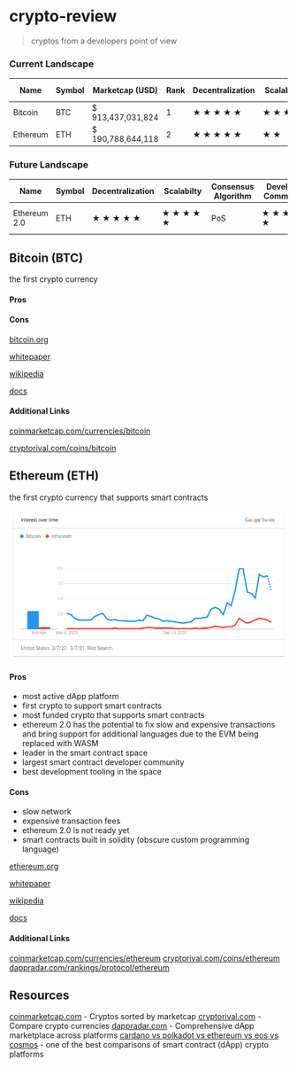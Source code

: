 # crypto-review

> cryptos from a developers point of view

### Current Landscape

| Name     | Symbol | Marketcap (USD)   | Rank | Decentralization | &nbsp;Scalabilty&nbsp; | Consensus Algorithm | Developer &nbsp;Community&nbsp; | Turing Complete | Smart Assets | Smart Contracts | dApps | Virtual Machine | Contract Language |
| -------- | ------ | ----------------- | ---- | ---------------- | ---------------------- | ------------------- | ------------------------------- | --------------- | ------------ | --------------- | ----- | --------------- | ----------------- |
| Bitcoin  | BTC    | $ 913,437,031,824 |    1 | ★ ★ ★ ★ ★        | ★ ★ ★ ★                | PoW                 | ★ ★ ★ ★ ★                       | No              | No           | No              | N/A   | N/A             | N/A               |
| Ethereum | ETH    | $ 190,788,644,118 |    2 | ★ ★ ★ ★ ★        | ★ ★                    | PoW                 | ★ ★ ★ ★ ★                       | Yes             | Yes          | Yes             | 2190  | EVM             | Solidity          |

### Future Landscape

| Name         | Symbol | Decentralization | &nbsp;Scalabilty&nbsp; | Consensus Algorithm | Developer &nbsp;Community&nbsp; | Turing Complete | Smart Assets | Smart Contracts | dApps | Virtual Machine | Contract Language          |
| ------------ | ------ | ---------------- | ---------------------- | ------------------- | ------------------------------- | --------------- | ------------ | --------------- | ----- | --------------- | -------------------------- |
| Ethereum 2.0 | ETH    | ★ ★ ★ ★ ★        | ★ ★ ★ ★ ★              | PoS                 | ★ ★ ★ ★ ★                       | Yes             | Yes          | Yes             | 0     | WASM            | Theoretically Any Language |

## Bitcoin (BTC)

the first crypto currency

#### Pros

#### Cons

[bitcoin.org](https://bitcoin.org)

[whitepaper](https://bitcoin.org/bitcoin.pdf)

[wikipedia](https://en.wikipedia.org/wiki/Bitcoin)

[docs](https://developer.bitcoin.org)

#### Additional Links

[coinmarketcap.com/currencies/bitcoin](https://coinmarketcap.com/currencies/bitcoin)

[cryptorival.com/coins/bitcoin](https://cryptorival.com/coins/bitcoin)

## Ethereum (ETH)

the first crypto currency that supports smart contracts

![](images/ethereum.png)

#### Pros

- most active dApp platform
- first crypto to support smart contracts
- most funded crypto that supports smart contracts
- ethereum 2.0 has the potential to fix slow and expensive transactions and bring support for additional languages due to the EVM being replaced with WASM
- leader in the smart contract space
- largest smart contract developer community
- best development tooling in the space

#### Cons

- slow network
- expensive transaction fees
- ethereum 2.0 is not ready yet
- smart contracts built in solidity (obscure custom programming language)

[ethereum.org](https://ethereum.org)

[whitepaper](https://ethereum.org/en/whitepaper)

[wikipedia](https://en.wikipedia.org/wiki/Ethereum)

[docs](https://ethereum.org/en/developers)

#### Additional Links

[coinmarketcap.com/currencies/ethereum](https://coinmarketcap.com/currencies/ethereum)
[cryptorival.com/coins/ethereum](https://cryptorival.com/coins/ethereum)
[dappradar.com/rankings/protocol/ethereum](https://dappradar.com/rankings/protocol/ethereum)

## Resources

[coinmarketcap.com](https://coinmarketcap.com) - Cryptos sorted by marketcap
[cryptorival.com](https://cryptorival.com) - Compare crypto currencies
[dappradar.com](https://dappradar.com) - Comprehensive dApp marketplace across platforms
[cardano vs polkadot vs ethereum vs eos vs cosmos](https://www.reddit.com/r/eos/comments/lemel2/cardano_vs_polkadot_vs_ethereum_vs_eos_vs_cosmos) - one of the best comparisons of smart contract (dApp) crypto platforms
